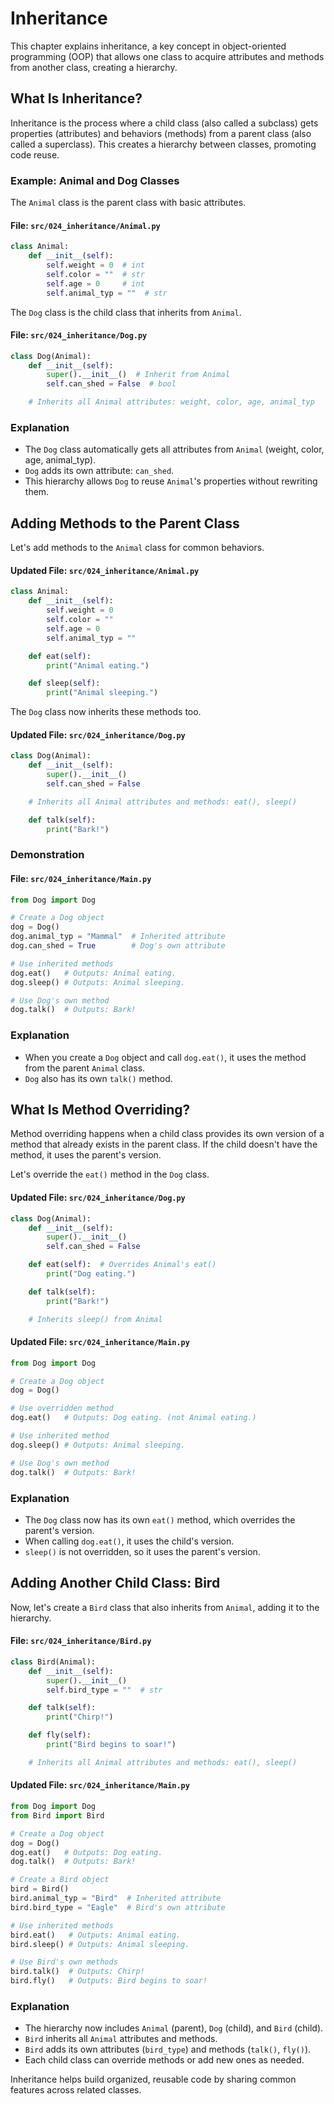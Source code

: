 # Inheritance

This chapter explains inheritance, a key concept in object-oriented programming (OOP) that allows one class to acquire attributes and methods from another class, creating a hierarchy.

## What Is Inheritance?
Inheritance is the process where a child class (also called a subclass) gets properties (attributes) and behaviors (methods) from a parent class (also called a superclass). This creates a hierarchy between classes, promoting code reuse.

### Example: Animal and Dog Classes
The `Animal` class is the parent class with basic attributes.

#### File: `src/024_inheritance/Animal.py`
```python
class Animal:
    def __init__(self):
        self.weight = 0  # int
        self.color = ""  # str
        self.age = 0     # int
        self.animal_typ = ""  # str
```

The `Dog` class is the child class that inherits from `Animal`.

#### File: `src/024_inheritance/Dog.py`
```python
class Dog(Animal):
    def __init__(self):
        super().__init__()  # Inherit from Animal
        self.can_shed = False  # bool

    # Inherits all Animal attributes: weight, color, age, animal_typ
```

### Explanation
- The `Dog` class automatically gets all attributes from `Animal` (weight, color, age, animal_typ).
- `Dog` adds its own attribute: `can_shed`.
- This hierarchy allows `Dog` to reuse `Animal`'s properties without rewriting them.

## Adding Methods to the Parent Class
Let's add methods to the `Animal` class for common behaviors.

#### Updated File: `src/024_inheritance/Animal.py`
```python
class Animal:
    def __init__(self):
        self.weight = 0
        self.color = ""
        self.age = 0
        self.animal_typ = ""

    def eat(self):
        print("Animal eating.")

    def sleep(self):
        print("Animal sleeping.")
```

The `Dog` class now inherits these methods too.

#### Updated File: `src/024_inheritance/Dog.py`
```python
class Dog(Animal):
    def __init__(self):
        super().__init__()
        self.can_shed = False

    # Inherits all Animal attributes and methods: eat(), sleep()

    def talk(self):
        print("Bark!")
```

### Demonstration
#### File: `src/024_inheritance/Main.py`
```python
from Dog import Dog

# Create a Dog object
dog = Dog()
dog.animal_typ = "Mammal"  # Inherited attribute
dog.can_shed = True        # Dog's own attribute

# Use inherited methods
dog.eat()   # Outputs: Animal eating.
dog.sleep() # Outputs: Animal sleeping.

# Use Dog's own method
dog.talk()  # Outputs: Bark!
```

### Explanation
- When you create a `Dog` object and call `dog.eat()`, it uses the method from the parent `Animal` class.
- `Dog` also has its own `talk()` method.

## What Is Method Overriding?
Method overriding happens when a child class provides its own version of a method that already exists in the parent class. If the child doesn't have the method, it uses the parent's version.

Let's override the `eat()` method in the `Dog` class.

#### Updated File: `src/024_inheritance/Dog.py`
```python
class Dog(Animal):
    def __init__(self):
        super().__init__()
        self.can_shed = False

    def eat(self):  # Overrides Animal's eat()
        print("Dog eating.")

    def talk(self):
        print("Bark!")

    # Inherits sleep() from Animal
```

#### Updated File: `src/024_inheritance/Main.py`
```python
from Dog import Dog

# Create a Dog object
dog = Dog()

# Use overridden method
dog.eat()   # Outputs: Dog eating. (not Animal eating.)

# Use inherited method
dog.sleep() # Outputs: Animal sleeping.

# Use Dog's own method
dog.talk()  # Outputs: Bark!
```

### Explanation
- The `Dog` class now has its own `eat()` method, which overrides the parent's version.
- When calling `dog.eat()`, it uses the child's version.
- `sleep()` is not overridden, so it uses the parent's version.

## Adding Another Child Class: Bird
Now, let's create a `Bird` class that also inherits from `Animal`, adding it to the hierarchy.

#### File: `src/024_inheritance/Bird.py`
```python
class Bird(Animal):
    def __init__(self):
        super().__init__()
        self.bird_type = ""  # str

    def talk(self):
        print("Chirp!")

    def fly(self):
        print("Bird begins to soar!")

    # Inherits all Animal attributes and methods: eat(), sleep()
```

#### Updated File: `src/024_inheritance/Main.py`
```python
from Dog import Dog
from Bird import Bird

# Create a Dog object
dog = Dog()
dog.eat()   # Outputs: Dog eating.
dog.talk()  # Outputs: Bark!

# Create a Bird object
bird = Bird()
bird.animal_typ = "Bird"  # Inherited attribute
bird.bird_type = "Eagle"  # Bird's own attribute

# Use inherited methods
bird.eat()   # Outputs: Animal eating.
bird.sleep() # Outputs: Animal sleeping.

# Use Bird's own methods
bird.talk()  # Outputs: Chirp!
bird.fly()   # Outputs: Bird begins to soar!
```

### Explanation
- The hierarchy now includes `Animal` (parent), `Dog` (child), and `Bird` (child).
- `Bird` inherits all `Animal` attributes and methods.
- `Bird` adds its own attributes (`bird_type`) and methods (`talk()`, `fly()`).
- Each child class can override methods or add new ones as needed.

Inheritance helps build organized, reusable code by sharing common features across related classes.